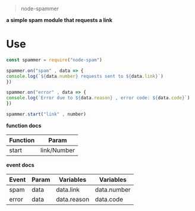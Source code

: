 >  node-spammer

**a simple spam module that requests a link**

# Use

```js
const spammer = require("node-spam")

spammer.on("spam" , data => {
console.log(`${data.number} requests sent to ${data.link}`)
})

spammer.on("error" , data => {
console.log(`Error due to ${data.reason} , error code: ${data.code}`)
})

spammer.start("link" , number)
```

**function docs**

|Function|Param|
|-|-|
|start|link/Number|

**event docs**

|Event|Param|Variables|Variables|
|-|-|-|-|
|spam|data|data.link|data.number|
|error|data|data.reason|data.code|

